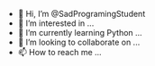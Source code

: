 - 👋 Hi, I’m @SadProgramingStudent
- 👀 I’m interested in ...
- 🌱 I’m currently learning Python ...
- 💞️ I’m looking to collaborate on ...
- 📫 How to reach me ...

<!---
SadProgramingStudent/SadProgramingStudent is a ✨ special ✨ repository because its `README.md` (this file) appears on your GitHub profile.
You can click the Preview link to take a look at your changes.
--->
